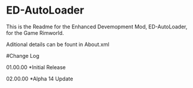 # ED-AutoLoader
This is the Readme for the Enhanced Devemopment Mod, ED-AutoLoader, for the Game Rimworld.

Aditional details can be fount in About.xml

#Change Log

01.00.00
*Initial Release

02.00.00
*Alpha 14 Update